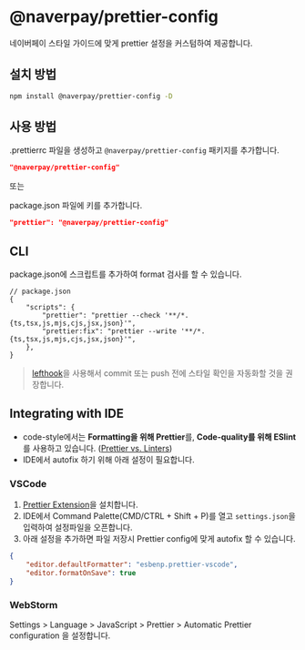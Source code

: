 # @naverpay/prettier-config

네이버페이 스타일 가이드에 맞게 prettier 설정을 커스텀하여 제공합니다.

## 설치 방법

```bash
npm install @naverpay/prettier-config -D
```

## 사용 방법

.prettierrc 파일을 생성하고 `@naverpay/prettier-config` 패키지를 추가합니다.

```json
"@naverpay/prettier-config"
```

또는

package.json 파일에 키를 추가합니다.

```json
"prettier": "@naverpay/prettier-config"
```

## CLI

package.json에 스크립트를 추가하여 format 검사를 할 수 있습니다.

```jsonc
// package.json
{
    "scripts": {
        "prettier": "prettier --check '**/*.{ts,tsx,js,mjs,cjs,jsx,json}'",
        "prettier:fix": "prettier --write '**/*.{ts,tsx,js,mjs,cjs,jsx,json}'",
    },
}
```

> [lefthook](https://github.com/evilmartians/lefthook)을 사용해서 commit 또는 push 전에 스타일 확인을 자동화할 것을 권장합니다.

## Integrating with IDE

- code-style에서는 **Formatting을 위해 Prettier**를, **Code-quality를 위해 ESlint**를 사용하고 있습니다. ([Prettier vs. Linters](https://prettier.io/docs/en/comparison))
- IDE에서 autofix 하기 위해 아래 설정이 필요합니다.

### VSCode

1. [Prettier Extension](https://marketplace.visualstudio.com/items?itemName=esbenp.prettier-vscode)을 설치합니다.
2. IDE에서 Command Palette(CMD/CTRL + Shift + P)를 열고 `settings.json`을 입력하여 설정파일을 오픈합니다.
3. 아래 설정을 추가하면 파일 저장시 Prettier config에 맞게 autofix 할 수 있습니다.

```json
{
    "editor.defaultFormatter": "esbenp.prettier-vscode",
    "editor.formatOnSave": true
}
```

### WebStorm

Settings > Language > JavaScript > Prettier > Automatic Prettier configuration 을 설정합니다.
